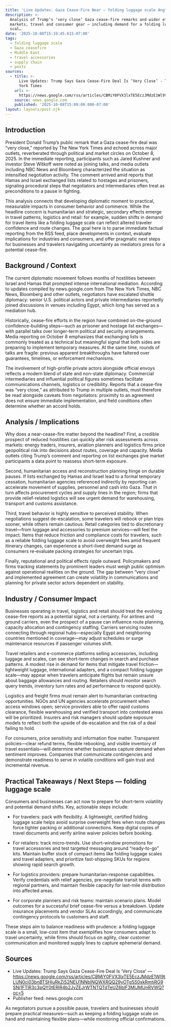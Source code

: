 ```yaml
---
title: 'Live Updates: Gaza Cease-Fire Near — folding luggage scale Angle'
description: >-
  Analysis of Trump’s ‘very close’ Gaza cease-fire remarks and wider effects on
  markets, travel and consumer gear — including demand for a folding luggage
  scal…
date: '2025-10-08T15:19:45.615-07:00'
tags:
  - folding luggage scale
  - Gaza ceasefire
  - Middle East
  - travel accessories
  - supply chain
  - posts
sources:
  - title: >-
      Live Updates: Trump Says Gaza Cease-Fire Deal Is ‘Very Close’ - The New
      York Times
    url: >-
      https://news.google.com/rss/articles/CBMiY0FVX3lxTE5EczJMdzE1Wl9tLUN0ci03bnBTSHluRkZiS2NEU1NNblNQWXRQQ29yOTg5S0xkRmtjRG9SNi1FTlR3c3pQY0tERlR4b2JvZEJrWTNTQTdTeUZ6blF3MlJMUnRVWQ?oc=5
    source: news.google.com
    published: '2025-10-08T15:09:00.000-07:00'
layout: layouts/post.njk
---
```


## Introduction

President Donald Trump’s public remark that a Gaza cease-fire deal was “very close,” reported by The New York Times and echoed across major outlets, reverberated through political and market circles on October 8, 2025. In the immediate reporting, participants such as Jared Kushner and investor Steve Witkoff were noted as joining talks, and media outlets including NBC News and Bloomberg characterized the situation as intensified negotiation activity. The comment arrived amid reports that Hamas and Israel exchanged lists related to hostages and prisoners, signaling procedural steps that negotiators and intermediaries often treat as preconditions to a pause in fighting.

This analysis connects that developing diplomatic moment to practical, measurable impacts in consumer behavior and commerce. While the headline concern is humanitarian and strategic, secondary effects emerge in travel patterns, logistics and retail: for example, sudden shifts in demand for travel items like a folding luggage scale can reflect altered traveler confidence and route changes. The goal here is to parse immediate factual reporting from the RSS feed, place developments in context, evaluate implications for industries and consumers, and offer pragmatic next steps for businesses and travelers navigating uncertainty as mediators press for a potential cease-fire.

## Background / Context

The current diplomatic movement follows months of hostilities between Israel and Hamas that prompted intense international mediation. According to updates compiled by news.google.com from The New York Times, NBC News, Bloomberg and other outlets, negotiators have escalated shuttle diplomacy: senior U.S. political actors and private intermediaries reportedly joined discussions in venues including Egypt, which long has served as a mediation hub.

Historically, cease-fire efforts in the region have combined on-the-ground confidence-building steps—such as prisoner and hostage list exchanges—with parallel talks over longer-term political and security arrangements. Media reporting on October 8 emphasizes that exchanging lists is commonly treated as a technical but meaningful signal that both sides are preparing to implement temporary measures. At the same time, rounds of talks are fragile: previous apparent breakthroughs have faltered over guarantees, timelines, or enforcement mechanisms.

The involvement of high-profile private actors alongside official envoys reflects a modern blend of state and non-state diplomacy. Commercial intermediaries and influential political figures sometimes facilitate communications channels, logistics or credibility. Reports that a cease-fire was “very close,” as attributed to Trump in multiple outlets, must therefore be read alongside caveats from negotiators: proximity to an agreement does not ensure immediate implementation, and field conditions often determine whether an accord holds.

## Analysis / Implications

Why does a near-cease-fire matter beyond the headline? First, a credible prospect of reduced hostilities can quickly alter risk assessments across markets: energy traders, insurers, aviation planners and logistics firms price geopolitical risk into decisions about routes, coverage and capacity. Media outlets citing Trump’s comment and reporting on list exchanges give market participants a data point to reassess short-term exposure.

Second, humanitarian access and reconstruction planning hinge on durable pauses. If lists exchanged by Hamas and Israel lead to a formal temporary cessation, humanitarian agencies referenced indirectly by reporting can accelerate movement of supplies, personnel and cash into Gaza. That in turn affects procurement cycles and supply lines in the region; firms that provide relief-related logistics will see urgent demand for warehousing, transport and customs assistance.

Third, travel behavior is highly sensitive to perceived stability. When negotiations suggest de-escalation, some travelers will rebook or plan trips sooner, while others remain cautious. Retail categories tied to discretionary travel—from luggage and accessories to premium services—will feel the impact. Items that reduce friction and compliance costs for travelers, such as a reliable folding luggage scale to avoid overweight fees amid frequent itinerary changes, can experience a short-lived demand surge as consumers re-evaluate packing strategies for uncertain trips.

Finally, reputational and political effects ripple outward. Policymakers and firms tracking statements by prominent leaders must weigh public optimism against operational realities on the ground. The gap between “very close” and implemented agreement can create volatility in communications and planning for private sector actors dependent on stability.

## Industry / Consumer Impact

Businesses operating in travel, logistics and retail should treat the evolving cease-fire reports as a potential signal, not a certainty. For airlines and ground carriers, even the prospect of a pause can influence route planning, capacity allocation and contingency staffing. Carriers servicing routes connecting through regional hubs—especially Egypt and neighboring countries mentioned in coverage—may adjust schedules or surge maintenance resources if passenger volumes shift.

Travel retailers and e-commerce platforms selling accessories, including luggage and scales, can see short-term changes in search and purchase patterns. A modest rise in demand for items that mitigate travel friction—lightweight luggage, international adapters, and a compact folding luggage scale—may appear when travelers anticipate flights but remain unsure about baggage allowances and routing. Retailers should monitor search query trends, inventory turn rates and ad performance to respond quickly.

Logistics and freight firms must remain alert to humanitarian contracting opportunities. NGOs and UN agencies accelerate procurement when access windows open; service providers able to offer rapid customs clearance, flexible warehousing and verified transport into contested areas will be prioritized. Insurers and risk managers should update exposure models to reflect both the upside of de-escalation and the risk of a deal failing to hold.

For consumers, price sensitivity and information flow matter. Transparent policies—clear refund terms, flexible rebooking, and visible inventory of travel essentials—will determine whether businesses capture demand when sentiment improves. Companies that communicate contingencies and demonstrate readiness to serve in volatile conditions will gain trust and incremental revenue.

## Practical Takeaways / Next Steps — folding luggage scale

Consumers and businesses can act now to prepare for short-term volatility and potential demand shifts. Key, actionable steps include:

- For travelers: pack with flexibility. A lightweight, certified folding luggage scale helps avoid surprise overweight fees when route changes force tighter packing or additional connections. Keep digital copies of travel documents and verify airline waiver policies before booking.

- For retailers: track micro-trends. Use short-window promotions for travel accessories and test targeted messaging around “ready-to-go” kits. Maintain buffer stock of compact items like folding luggage scales and travel adapters, and prioritize fast-shipping SKUs for regions showing rapid search growth.

- For logistics providers: prepare humanitarian-response capabilities. Verify credentials with relief agencies, pre-negotiate transit terms with regional partners, and maintain flexible capacity for last-mile distribution into affected areas.

- For corporate planners and risk teams: maintain scenario plans. Model outcomes for a successful brief cease-fire versus a breakdown. Update insurance placements and vendor SLAs accordingly, and communicate contingency protocols to customers and staff.

These steps aim to balance readiness with prudence: a folding luggage scale is a small, low-cost item that exemplifies how consumers adapt to travel uncertainty, while firms should focus on agility, clear customer communication and monitored supply lines to capture ephemeral demand.

## Sources

- Live Updates: Trump Says Gaza Cease-Fire Deal Is ‘Very Close’ — https://news.google.com/rss/articles/CBMiY0FVX3lxTE5EczJMdzE1Wl9tLUN0ci03bnBTSHluRkZiS2NEU1NNblNQWXRQQ29yOTg5S0xkRmtjRG9SNi1FTlR3c3pQY0tERlR4b2JvZEJrWTNTQTdTeUZ6blF3MlJMUnRVWQ?oc=5
- Publisher feed: news.google.com

As negotiators pursue a possible pause, travelers and businesses should prepare practical measures—such as keeping a folding luggage scale on hand and maintaining flexible plans—while monitoring official confirmations.
